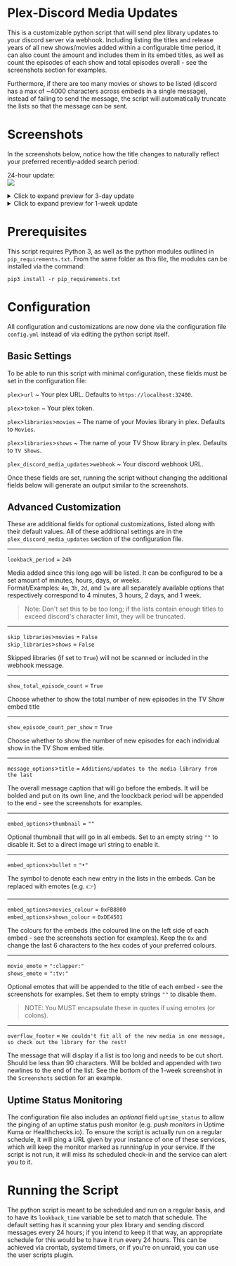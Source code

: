  # Plex-Discord Media Updates

This is a customizable python script that will send plex library updates to your discord server via webhook. Including listing the titles and release years of all new shows/movies added within a configurable time period, it can also count the amount and includes them in its embed titles, as well as count the episodes of each show and total episodes overall - see the screenshots section for examples. 

Furthermore, if there are too many movies or shows to be listed (discord has a max of ~4000 characters across embeds in a single message), instead of failing to send the message, the script will automatically truncate the lists so that the message can be sent.

# Screenshots

In the screenshots below, notice how the title changes to naturally reflect your preferred recently-added search period:

24-hour update:  
![](https://user-images.githubusercontent.com/44678543/159141632-db133f53-7858-4976-ba12-e2a21fe61590.png)

<details><summary>Click to expand preview for 3-day update</summary>

![](https://user-images.githubusercontent.com/44678543/159141135-09863ac3-bf8c-4402-8e23-c51ee8c2c18f.png)

</details>
<details><summary>Click to expand preview for 1-week update</summary>

Notice that lists that are too long will be automatically truncated and an additional message will be appended to let users know. This is to prevent the webhook from failing to send.
  
![](https://user-images.githubusercontent.com/44678543/159141139-b64742eb-0d6a-42a2-92e3-9f2d503e37ea.png)

</details>

# Prerequisites

This script requires Python 3, as well as the python modules outlined in `pip_requirements.txt`. From the same folder as this file, the modules can be installed via the command:

`pip3 install -r pip_requirements.txt`


# Configuration

All configuration and customizations are now done via the configuration file `config.yml` instead of via editing the python script itself.

## Basic Settings

To be able to run this script with minimal configuration, these fields must be set in the configuration file:

`plex`>`url` ~ Your plex URL. Defaults to `https://localhost:32400`.

`plex`>`token` ~ Your plex token.

`plex`>`libraries`>`movies` ~ The name of your Movies library in plex. Defaults to `Movies`.

`plex`>`libraries`>`shows` ~ The name of your TV Show library in plex. Defaults to `TV Shows`. 

`plex_discord_media_updates`>`webhook` ~ Your discord webhook URL.

Once these fields are set, running the script without changing the additional fields below will generate an output similar to the screenshots.

## Advanced Customization

These are additional fields for optional customizations, listed along with their default values. All of these additional settings are in the `plex_discord_media_updates` section of the configuration file.

---

`lookback_period` = `24h`

Media added since this long ago will be listed. It can be configured to be a set amount of minutes, hours, days, or weeks.  
Format/Examples: `4m`, `3h`, `2d`, and `1w` are all separately available options that respectively correspond to 4 minutes, 3 hours, 2 days, and 1 week.

> Note: Don't set this to be too long; if the lists contain enough titles to exceed discord's character limit, they will be truncated.

---

`skip_libraries`>`movies` = `False`  
`skip_libraries`>`shows` = `False`

Skipped libraries (if set to `True`) will not be scanned or included in the webhook message.  

---

`show_total_episode_count` = `True`

Choose whether to show the total number of new episodes in the TV Show embed title

---

`show_episode_count_per_show` = `True`

Choose whether to show the number of new episodes for each individual show in the TV Show embed title.

---

`message_options`>`title` = `Additions/updates to the media library from the last`

The overall message caption that will go before the embeds. It will be bolded and put on its own line, and the loockback period will be appended to the end - see the screenshots for examples.  

---

`embed_options`>`thumbnail` = `""`

Optional thumbnail that will go in all embeds. Set to an empty string `""` to disable it. Set to a direct image url string to enable it.

---

`embed_options`>`bullet` = `"•"`

The symbol to denote each new entry in the lists in the embeds. Can be replaced with emotes (e.g. :point_right:)

---

`embed_options`>`movies_colour` = `0xFB8800`  
`embed_options`>`shows_colour` = `0xDE4501`

The colours for the embeds (the coloured line on the left side of each embed - see the screenshots section for examples). Keep the `0x` and change the last 6 characters to the hex codes of your preferred colours.  

---

`movie_emote` = `":clapper:"`  
`shows_emote` = `":tv:"`

Optional emotes that will be appended to the title of each embed - see the screenshots for examples. Set them to empty strings `""` to disable them. 
> NOTE: You MUST encapsulate these in quotes if using emotes (or colons).  

---

`overflow_footer` = `We couldn't fit all of the new media in one message, so check out the library for the rest!`

The message that will display if a list is too long and needs to be cut short. Should be less than 90 characters. Will be bolded and appended with two newlines to the end of the list. See the bottom of the 1-week screenshot in the `Screenshots` section for an example.  

## Uptime Status Monitoring

The configuration file also includes an *optional* field `uptime_status` to allow the pinging of an uptime status push monitor (e.g. *push monitors* in Uptime Kuma or Healthchecks.io). To ensure the script is actually run on a regular schedule, it will ping a URL given by your instance of one of these services, which will keep the monitor marked as running/up in your service. If the script is not run, it will miss its scheduled check-in and the service can alert you to it.

# Running the Script

The python script is meant to be scheduled and run on a regular basis, and to have its `lookback_time` variable be set to match that schedule. The default setting has it scanning your plex library and sending discord messages every 24 hours; if you intend to keep it that way, an appropriate schedule for this would be to have it run every 24 hours. This can be achieved via crontab, systemd timers, or if you're on unraid, you can use the user scripts plugin.

